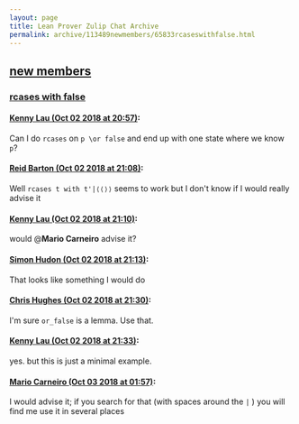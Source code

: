 ```yaml
---
layout: page
title: Lean Prover Zulip Chat Archive 
permalink: archive/113489newmembers/65833rcaseswithfalse.html
---
```


## [new members](index.html)
### [rcases with false](65833rcaseswithfalse.html)

#### [Kenny Lau (Oct 02 2018 at 20:57)](https://leanprover.zulipchat.com/#narrow/stream/113489-new%20members/topic/rcases%20with%20false/near/135056202):
Can I do `rcases` on `p \or false` and end up with one state where we know `p`?

#### [Reid Barton (Oct 02 2018 at 21:08)](https://leanprover.zulipchat.com/#narrow/stream/113489-new%20members/topic/rcases%20with%20false/near/135056934):
Well `rcases t with t'|⟨⟨⟩⟩` seems to work but I don't know if I would really advise it

#### [Kenny Lau (Oct 02 2018 at 21:10)](https://leanprover.zulipchat.com/#narrow/stream/113489-new%20members/topic/rcases%20with%20false/near/135057063):
would @**Mario Carneiro** advise it?

#### [Simon Hudon (Oct 02 2018 at 21:13)](https://leanprover.zulipchat.com/#narrow/stream/113489-new%20members/topic/rcases%20with%20false/near/135057253):
That looks like something I would do

#### [Chris Hughes (Oct 02 2018 at 21:30)](https://leanprover.zulipchat.com/#narrow/stream/113489-new%20members/topic/rcases%20with%20false/near/135058277):
I'm sure `or_false` is a lemma. Use that.

#### [Kenny Lau (Oct 02 2018 at 21:33)](https://leanprover.zulipchat.com/#narrow/stream/113489-new%20members/topic/rcases%20with%20false/near/135058486):
yes. but this is just a minimal example.

#### [Mario Carneiro (Oct 03 2018 at 01:57)](https://leanprover.zulipchat.com/#narrow/stream/113489-new%20members/topic/rcases%20with%20false/near/135071726):
I would advise it; if you search for that (with spaces around the `|` ) you will find me use it in several places


